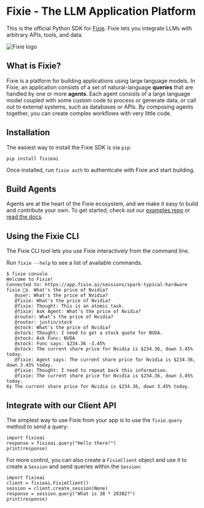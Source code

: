 # Fixie - The LLM Application Platform

This is the official Python SDK for [Fixie](https://fixie.ai). Fixie lets you integrate LLMs with arbitrary
APIs, tools, and data.

![Fixie logo](https://docs.fixie.ai/assets/fixie-logo-docs.png)

## What is Fixie?

Fixie is a platform for building applications using large language models. In Fixie, an application
consists of a set of natural-language **queries** that are handled by one or more **agents**.
Each agent consists of a large language model coupled with some custom code to process or generate
data, or call out to external systems, such as databases or APIs. By composing agents together,
you can create complex workflows with very little code.

## Installation

The easiest way to install the Fixie SDK is via `pip`:

```
pip install fixieai
```

Once installed, run `fixie auth` to authenticate with Fixie and start building.

## Build Agents

Agents are at the heart of the Fixie ecosystem, and we make it easy to build and contribute your own. To get started, check out our [examples repo](https://github.com/fixie-ai/fixie-examples) or [read the docs](https://docs.fixie.ai/agents/).

## Using the Fixie CLI

The Fixie CLI tool lets you use Fixie interactively from the command line.

Run `fixie --help` to see a list of available commands.

```
$ fixie console
Welcome to Fixie!
Connected to: https://app.fixie.ai/sessions/spark-typical-hardware
fixie 🦊❯  What's the price of Nvidia?
   @user: What's the price of Nvidia?
   @fixie: What's the price of Nvidia?
   @fixie: Thought: This is an atomic task.
   @fixie: Ask Agent: What's the price of Nvidia?
   @router: What's the price of Nvidia?
   @router: justin/stock
   @stock: What's the price of Nvidia?
   @stock: Thought: I need to get a stock quote for NVDA.
   @stock: Ask Func: NVDA
   @stock: Func says: $234.36 -3.45%
   @stock: The current share price for Nvidia is $234.36, down 3.45% today.
   @fixie: Agent says: The current share price for Nvidia is $234.36, down 3.45% today.
   @fixie: Thought: I need to repeat back this information.
   @fixie: The current share price for Nvidia is $234.36, down 3.45% today.
6❯ The current share price for Nvidia is $234.36, down 3.45% today.
```

## Integrate with our Client API

The simplest way to use Fixie from your app is to use the `fixie.query` method
to send a query:

```
import fixieai
response = fixieai.query("Hello there!")
print(response)
```

For more control, you can also create a `FixieClient` object and use it to
create a `Session` and send queries within the `Session`:

```
import fixieai
client = fixieai.FixieClient()
session = client.create_session(None)
response = session.query("What is 38 * 20302?")
print(response)
```
